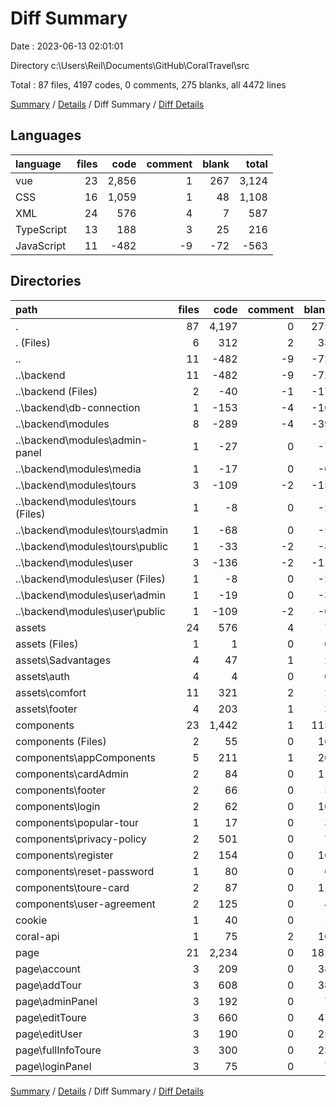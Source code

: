 # Diff Summary

Date : 2023-06-13 02:01:01

Directory c:\\Users\\Reil\\Documents\\GitHub\\CoralTravel\\src

Total : 87 files,  4197 codes, 0 comments, 275 blanks, all 4472 lines

[Summary](results.md) / [Details](details.md) / Diff Summary / [Diff Details](diff-details.md)

## Languages
| language | files | code | comment | blank | total |
| :--- | ---: | ---: | ---: | ---: | ---: |
| vue | 23 | 2,856 | 1 | 267 | 3,124 |
| CSS | 16 | 1,059 | 1 | 48 | 1,108 |
| XML | 24 | 576 | 4 | 7 | 587 |
| TypeScript | 13 | 188 | 3 | 25 | 216 |
| JavaScript | 11 | -482 | -9 | -72 | -563 |

## Directories
| path | files | code | comment | blank | total |
| :--- | ---: | ---: | ---: | ---: | ---: |
| . | 87 | 4,197 | 0 | 275 | 4,472 |
| . (Files) | 6 | 312 | 2 | 33 | 347 |
| .. | 11 | -482 | -9 | -72 | -563 |
| ..\\backend | 11 | -482 | -9 | -72 | -563 |
| ..\\backend (Files) | 2 | -40 | -1 | -17 | -58 |
| ..\\backend\\db-connection | 1 | -153 | -4 | -16 | -173 |
| ..\\backend\\modules | 8 | -289 | -4 | -39 | -332 |
| ..\\backend\\modules\\admin-panel | 1 | -27 | 0 | -7 | -34 |
| ..\\backend\\modules\\media | 1 | -17 | 0 | -6 | -23 |
| ..\\backend\\modules\\tours | 3 | -109 | -2 | -15 | -126 |
| ..\\backend\\modules\\tours (Files) | 1 | -8 | 0 | -2 | -10 |
| ..\\backend\\modules\\tours\\admin | 1 | -68 | 0 | -5 | -73 |
| ..\\backend\\modules\\tours\\public | 1 | -33 | -2 | -8 | -43 |
| ..\\backend\\modules\\user | 3 | -136 | -2 | -11 | -149 |
| ..\\backend\\modules\\user (Files) | 1 | -8 | 0 | -2 | -10 |
| ..\\backend\\modules\\user\\admin | 1 | -19 | 0 | -3 | -22 |
| ..\\backend\\modules\\user\\public | 1 | -109 | -2 | -6 | -117 |
| assets | 24 | 576 | 4 | 7 | 587 |
| assets (Files) | 1 | 1 | 0 | 0 | 1 |
| assets\\Sadvantages | 4 | 47 | 1 | 2 | 50 |
| assets\\auth | 4 | 4 | 0 | 0 | 4 |
| assets\\comfort | 11 | 321 | 2 | 2 | 325 |
| assets\\footer | 4 | 203 | 1 | 3 | 207 |
| components | 23 | 1,442 | 1 | 115 | 1,558 |
| components (Files) | 2 | 55 | 0 | 16 | 71 |
| components\\appComponents | 5 | 211 | 1 | 26 | 238 |
| components\\cardAdmin | 2 | 84 | 0 | 11 | 95 |
| components\\footer | 2 | 66 | 0 | 5 | 71 |
| components\\login | 2 | 62 | 0 | 10 | 72 |
| components\\popular-tour | 1 | 17 | 0 | 3 | 20 |
| components\\privacy-policy | 2 | 501 | 0 | 7 | 508 |
| components\\register | 2 | 154 | 0 | 16 | 170 |
| components\\reset-password | 1 | 80 | 0 | 6 | 86 |
| components\\toure-card | 2 | 87 | 0 | 11 | 98 |
| components\\user-agreement | 2 | 125 | 0 | 4 | 129 |
| cookie | 1 | 40 | 0 | 1 | 41 |
| coral-api | 1 | 75 | 2 | 10 | 87 |
| page | 21 | 2,234 | 0 | 181 | 2,415 |
| page\\account | 3 | 209 | 0 | 34 | 243 |
| page\\addTour | 3 | 608 | 0 | 38 | 646 |
| page\\adminPanel | 3 | 192 | 0 | 7 | 199 |
| page\\editToure | 3 | 660 | 0 | 47 | 707 |
| page\\editUser | 3 | 190 | 0 | 25 | 215 |
| page\\fullInfoToure | 3 | 300 | 0 | 23 | 323 |
| page\\loginPanel | 3 | 75 | 0 | 7 | 82 |

[Summary](results.md) / [Details](details.md) / Diff Summary / [Diff Details](diff-details.md)